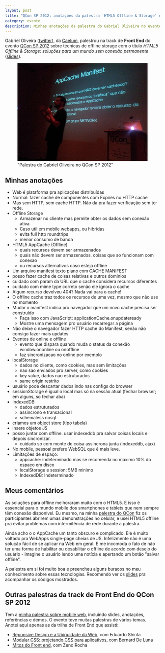 ```yaml
---
layout: post
title: "QCon SP 2012: anotações da palestra 'HTML5 Offline & Storage' do Gabriel Oliveira"
category: evento
description: Minhas anotações da palestra do Gabriel Oliveira no evento QCon SP 2012
---
```


Gabriel Oliveira ([twitter](https://twitter.com/gabaiel)), da [Caelum](http://www.caelum.com.br/), palestrou na track de **Front End** do evento [QCon SP 2012](http://www.qconsp.com/) sobre técnicas de offline storage com o título *HTML5 Offline & Storage: soluções para um mundo sem conexão permanente* ([slides](http://www.slideshare.net/gabrielso/html5-offline-storage)).

<figure>
	<img src="img/posts/qconsp2012/gabriel.jpg">
	<figcaption>"Palestra do Gabriel Oliveira no QCon SP 2012"</figcaption>
</figure>

## Minhas anotações

- Web é plataforma pra aplicações distribuídas
- Normal: fazer cache de componentes com Expires no HTTP cache
- Mas sem HTTP, sem cache HTTP. Não da pra fazer verificação sem ter rede.
- Offline Storage
	* Armazenar no cliente mas permite obter os dados sem conexão ativa
	* Caso util em mobile webapps, ou hibridas
	* evita full http roundtrips
	* menor consumo de banda
- HTML5 AppCache (Offline)
	* quais recursos devem ser armazenados
	* quais não devem ser armazenados. coisas que so funcionam com conexao
	* ou recursos alternativos caso esteja offline
- Um arquivo manifest texto plano com CACHE MANIFEST
- posso fazer cache de coisas relativas e outros dominios
- cuidado com param da URL que o cache considera recursos diferentes
- cuidado com mime type correto senão ele ignora o cache
- Algum recurso devolveu 404? Nada vai para o cache!
- O offline cache traz todos os recursos de uma vez, mesmo que não use no momento
- Mudar o manifest indica pro navegador que um novo cache precisa ser construído
	* Faça isso com JavaScript: applicationCache.onupdateready
	* Mostre uma mensagem pro usuário recarregar a página
- Não deixe o navegador fazer HTTP cache do Manifest, senão não consigo fazer mais updates
- Eventos de online e offline
	* evento que dispara quando muda o status da conexão
	   window.ononline ou onoffline
	* faz sincronizacao no online por exemplo
- localStorage
	* dados no cliente, como cookies, mas sem limitações
	* nao sao enviados pro server, como cookies
	* key value, dados nao estruturados
	* same origin restrito
- usuário pode descartar dados indo nas configs do browser
- sessionStorage é igual o local mas só na sessão atual (fechar browser; em alguns, so fechar aba)
- IndexedDB
	* dados estruturados
	* assincrono e transacional
	* schemaless nosql
- criamos um object store (tipo tabela)
- insere objetos JS
- posso juntar com offline. usar indexeddb pra salvar coisas locais e depois sincronizar.
	* cuidado so com monte de coisa assincrona junta (indexeddb, ajax)
- No mobile, pessoal prefere WebSQL que é mais leve.
- Limitações de espaço:
	* appcache: indeterminado mas se recomenda no maximo 10% do espaco em disco
	* localStorage e session: 5MB minimo
	* IndexedDB: Indeterminado

## Meus comentários

As soluções para offline melhoraram muito com o HTML5. E isso é essencial para o mundo mobile dos smartphones e tablets que nem sempre têm conexão disponível. Eu mesmo, na minha [palestra do QCon](/palestra-mobile-web/) fiz os participantes abrirem umas demonstrações no celular, e usei HTML5 offline pra evitar problemas com intermitência de rede durante a palestra.

Ainda acho o o AppCache um tanto obscuro e complicado. Ele é muito voltado pra WebApps single-page cheias de JS. Infelizmente não é uma solução fácil de se aplicar na Web em geral. E me incomoda o fato de não ter uma forma de habilitar ou desabilitar o offline de acordo com desejo do usuário - imagine o usuário lendo uma notícia e apertando um botão "salvar offline".

A palestra em si foi muito boa e preencheu alguns buracos no meu conhecimento sobre essas tecnologias. Recomendo ver os [slides](http://www.slideshare.net/gabrielso/html5-offline-storage) pra acompanhar os códigos mostrados.

## Outras palestras da track de Front End do QCon SP 2012

Tem a [minha palestra sobre mobile web](/palestra-mobile-web/), incluindo slides, anotações, referências e demos. O evento teve muitas palestras de vários temas. Anotei aqui apenas as da trilha de Front End que assisti:

* [Reponsive Design e a Ubiquidade da Web](/qconsp-responsive-design-eduardo-shiota/), com Eduardo Shiota
* [Modular CSS: projetando CSS para aplicativos](/qconsp-modular-css-bernard-de-luna/), com Bernard De Luna
* [Mitos do Front end](/qconsp-mitos-frontend-zeno-rocha/), com Zeno Rocha

